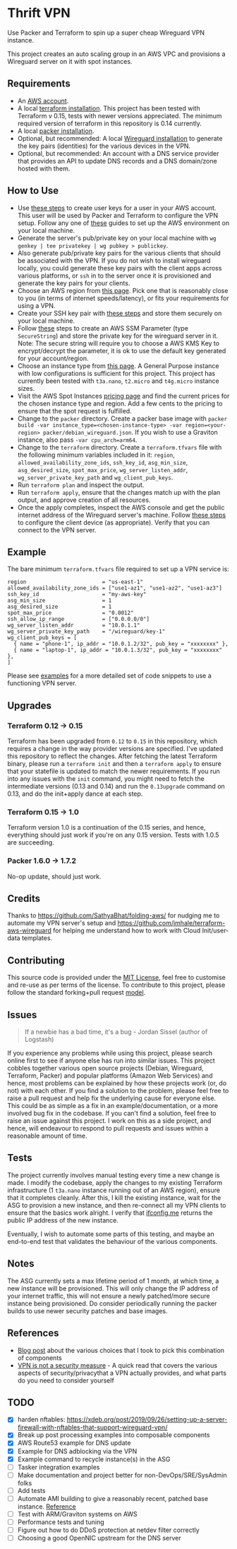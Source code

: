 # Thrift VPN

Use Packer and Terraform to spin up a super cheap Wireguard VPN instance.

This project creates an auto scaling group in an AWS VPC and provisions a Wireguard server on it with spot instances.

## Requirements

* An [AWS account](https://aws.amazon.com/premiumsupport/knowledge-center/create-and-activate-aws-account/).
* A local [terraform installation](https://learn.hashicorp.com/tutorials/terraform/install-cli). This project has been tested with Terraform v 0.15, tests with newer versions appreciated. The minimum required version of terraform in this repository is 0.14 currently.
* A local [packer installation](https://learn.hashicorp.com/tutorials/packer/getting-started-install).
* Optional, but recommended: A local [Wireguard installation](https://www.wireguard.com/install/) to generate the key pairs (identities) for the various devices in the VPN.
* Optional, but recommended: An account with a DNS service provider that provides an API to update DNS records and a DNS domain/zone hosted with them.

## How to Use

* Use [these steps](https://docs.aws.amazon.com/IAM/latest/UserGuide/id_credentials_access-keys.html#Using_CreateAccessKey) to create user keys for a user in your AWS account. This user will be used by Packer and Terraform to configure the VPN setup. Follow any one of [these](https://docs.aws.amazon.com/cli/latest/userguide/cli-configure-quickstart.html) guides to set up the AWS environment on your local machine.
* Generate the server's pub/private key on your local machine with `wg genkey | tee privatekey | wg pubkey > publickey`.
* Also generate pub/private key pairs for the various clients that should be associated with the VPN. If you do not wish to install wireguard locally, you could generate these key pairs with the client apps across various platforms, or `ssh` in to the server once it is provisioned and generate the key pairs for your clients.
* Choose an AWS region from [this page](https://aws.amazon.com/about-aws/global-infrastructure/regions_az/). Pick one that is reasonably close to you (in terms of internet speeds/latency), or fits your requirements for using a VPN.
* Create your SSH key pair with [these steps](https://docs.aws.amazon.com/AWSEC2/latest/UserGuide/ec2-key-pairs.html) and store them securely on your local machine.
* Follow [these](https://docs.aws.amazon.com/systems-manager/latest/userguide/sysman-paramstore-su-create.html) steps to create an AWS SSM Parameter (type `SecureString`) and store the private key for the wireguard server in it. Note: The secure string will require you to choose a AWS KMS Key to encrypt/decrypt the parameter, it is ok to use the default key generated for your account/region.
* Choose an instance type from [this page](https://aws.amazon.com/ec2/instance-types/). A General Purpose instance with low configurations is sufficient for this project. This project has currently been tested with `t3a.nano`, `t2.micro` and `t4g.micro` instance sizes.
* Visit the AWS Spot Instances [pricing page](https://aws.amazon.com/ec2/spot/pricing/) and find the current prices for the chosen instance type and region. Add a few cents to the pricing to ensure that the spot request is fulfilled.
* Change to the `packer` directory. Create a packer base image with `packer build -var instance_type=<chosen-instance-type> -var region=<your-region> packer/debian_wireguard.json`. If you wish to use a Graviton instance, also pass `-var cpu_arch=arm64`.
* Change to the `terraform` directory. Create a `terraform.tfvars` file with the following minimum variables included in it: `region`, `allowed_availability_zone_ids`, `ssh_key_id`, `asg_min_size`, `asg_desired_size`, `spot_max_price`, `wg_server_listen_addr`, `wg_server_private_key_path` and `wg_client_pub_keys`.
* Run `terraform plan` and inspect the output.
* Run `terraform apply`, ensure that the changes match up with the plan output, and approve creation of all resources.
* Once the apply completes, inspect the AWS console and get the public internet address of the Wireguard server's machine. Follow [these steps](https://www.wireguard.com/quickstart/) to configure the client device (as appropriate). Verify that you can connect to the VPN server.

## Example

The bare minimum `terraform.tfvars` file required to set up a VPN service is:

```
region                        = "us-east-1"
allowed_availability_zone_ids = ["use1-az1", "use1-az2", "use1-az3"]
ssh_key_id                    = "my-aws-key"
asg_min_size                  = 1
asg_desired_size              = 1
spot_max_price                = "0.0012"
ssh_allow_ip_range            = ["0.0.0.0/0"]
wg_server_listen_addr         = "10.0.1.1"
wg_server_private_key_path    = "/wireguard/key-1"
wg_client_pub_keys = [
  { name = "phone-1", ip_addr = "10.0.1.2/32", pub_key = "xxxxxxxx" },
  { name = "laptop-1", ip_addr = "10.0.1.3/32", pub_key = "xxxxxxxx" },
]
```

Please see [examples](./examples.md) for a more detailed set of code snippets to use a functioning VPN server.

## Upgrades

### Terraform 0.12 -> 0.15

Terraform has been upgraded from `0.12` to `0.15` in this repository, which requires a change in the way provider versions are specified. I've updated this repository to reflect the changes. After fetching the latest Terraform binary, please run a `terraform init` and then a `terraform apply` to ensure that your statefile is updated to match the newer requirements. If you run into any issues with the `init` command, you might need to fetch the intermediate versions (0.13 and 0.14) and run the `0.13upgrade` command on 0.13, and do the init+apply dance at each step.

### Terraform 0.15 -> 1.0

Terraform version 1.0 is a continuation of the 0.15 series, and hence, everything should just work if you're on any 0.15 version. Tests with 1.0.5 are succeeding.

### Packer 1.6.0 -> 1.7.2

No-op update, should just work.

## Credits

Thanks to https://github.com/SathyaBhat/folding-aws/ for nudging me to automate my VPN server's setup and https://github.com/jmhale/terraform-aws-wireguard for helping me understand how to work with Cloud Init/user-data templates.

## Contributing

This source code is provided under the [MIT License](./LICENSE), feel free to customise and re-use as per terms of the license. To contribute to this project, please follow the standard forking+pull request [model](https://guides.github.com/activities/forking/).

## Issues

> If a newbie has a bad time, it's a bug - Jordan Sissel (author of Logstash)

If you experience any problems while using this project, please search online first to see if anyone else has run into similar issues. This project cobbles together various open source projects (Debian, Wireguard, Terraform, Packer) and popular platforms (Amazon Web Services) and hence, most problems can be explained by how these projects work (or, do not) with each other. If you find a solution to the problem, please feel free to raise a pull request and help fix the underlying cause for everyone else. This could be as simple as a fix in an example/documentation, or a more involved bug fix in the codebase. If you can't find a solution, feel free to raise an issue against this project. I work on this as a side project, and hence, will endeavour to respond to pull requests and issues within a reasonable amount of time.

## Tests

The project currently involves manual testing every time a new change is made. I modify the codebase, apply the changes to my existing Terraform infrastructure (1 `t3a.nano` instance running out of an AWS region), ensure that it completes cleanly. After this, I kill the existing instance, wait for the ASG to provision a new instance, and then re-connect all my VPN clients to ensure that the basics work alright. I verify that [ifconfig.me](https://ifconfig.me) returns the public IP address of the new instance.

Eventually, I wish to automate some parts of this testing, and maybe an end-to-end test that validates the behaviour of the various components.

## Notes

The ASG currently sets a max lifetime period of 1 month, at which time, a new instance will be provisioned. This will only change the IP address of your internet traffic, this will not ensure a newly patched/more secure instance being provisioned. Do consider periodically running the packer builds to use newer security patches and base images.

## References

* [Blog post](https://ninad.pundaliks.in/blog/2020/12/thrift-vpn/) about the various choices that I took to pick this combination of components
* [VPN is not a security measure](https://madaidans-insecurities.github.io/vpns.html) - A quick read that covers the various aspects of security/privacythat a VPN actually provides, and what parts do you need to consider yourself

## TODO

- [x] harden nftables: https://xdeb.org/post/2019/09/26/setting-up-a-server-firewall-with-nftables-that-support-wireguard-vpn/
- [x] Break up post processing examples into composable components
- [x] AWS Route53 example for DNS update
- [x] Example for DNS adblocking via the VPN
- [x] Example command to recycle instance(s) in the ASG
- [ ] Tasker integration examples
- [ ] Make documentation and project better for non-DevOps/SRE/SysAdmin folks
- [ ] Add tests
- [ ] Automate AMI building to give a reasonably recent, patched base instance. [Reference](https://aws.amazon.com/blogs/mt/creating-packer-images-using-system-manager-automation/)
- [ ] Test with ARM/Graviton systems on AWS
- [ ] Performance tests and tuning
- [ ] Figure out how to do DDoS protection at netdev filter correctly
- [ ] Choosing a good OpenNIC upstream for the DNS server
